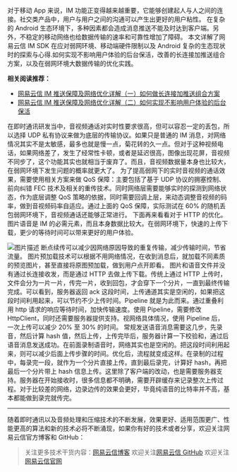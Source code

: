 对于移动 App 来说，IM 功能正变得越来越重要，它能够创建起人与人之间的连接。社交类产品中，用户与用户之间的沟通可以产生出更好的用户粘性。
在复杂的 Android 生态环境下，多种因素都会造成消息推送不能及时达到客户端。另外，不稳定的移动网络也给数据传输的速率和可靠性增加了障碍。
本文详解了网易云信 IM SDK 在应对弱网环境、移动端硬件限制以及 Android 复杂的生态现状时的探索与心得.如何实现不影响用户体验的后台保活，改善的长连接加推送组合方案，以及在弱网环境大数据传输的优化实践。

**相关阅读推荐：**

 - [网易云信 IM 推送保障及网络优化详解（一）如何做长连接加推送组合方案][1]
 - [网易云信 IM 推送保障及网络优化详解（二）如何实现不影响用户体验的后台保活][2] 

在即时通讯研发当中，音视频通话对实时性要求很高，但可以容忍一定的丢包，所以选择 UDP 私有协议来做为底层的传输协议。如果只是普通的 IM 消息，对网络情况其实不是太敏感，最多也就是慢一点，菊花转的久一点。但对于这种视频电话，如果网络差了，发生了经常性卡顿，或者是延迟很高，图像出现花屏，音视频不同步了，这个功能其实也就相当于废弃了。而且，音视频数据量本身也比较大，在弱网环境下发生问题的概率就更大了。
为了提高弱网下的实时音视频的通话效果，需要使用相关方案来做 QoS 保障：主要包括了基于 UDP 协议的拥塞控制、前向纠错 FEC 技术及相关的重传技术。同时网络层需要能够实时的探测到网络状态，作为底层调整 QoS 策略的依据，同时需要回调上层，来动态调整音视频的码率，做到音视频码率自适应。通过上面的 QoS 保障，实际测试在 60% 的随机丢包弱网环境下，音视频通话还能够正常进行。
下面再来看看对于 HTTP 的优化。图片语音是 IM 的必需元素，而且本身数据比较大。在弱网环境下，快速的上传下载，更少的等待时间可以带来更好的用户体验。

![图片描述][3]
断点续传可以减少因网络原因导致的重复传输，减少传输时间，节省流量。
图片预加载技术可以根据不用网络情况，在收到消息后，就加载不同素质的预览图片，甚至直接将原图预加载，做到用户点开即看。
图片和语音文件并没有通过长连接收发，而是通过 HTTP 去做上传下载。传统上通过 HTTP 上传时，文件会分为一片一片，传完一片，收到回包，才会穿下一个分片，一直到最终传输完成。可以看到，服务器返回 ack 这段时间，上传通道其实是空闲的，如果把这段时间利用起来，可以节约不少上传时间。Pipeline 就是为此而来。通过重叠利用 http 请求的响应等待时间，加快传输速度。使用 Pipeline，需要修改 HttpClient，同时还需要服务器提供支持。视网络具体情况，使用 Pipeline 后，一次上传可以减少 20% 至 30% 的时间。
常规发送语音消息需要这几步，先录音，然后计算 hash 值，然后上传，上传完毕后，服务器计算一下校验和，通过后语音消息发送成功。在前面录制语音时，网络其实也是空闲的。把这段时间利用起来，则可以减少后面上传步骤的时间。优化后，流程就变成这样。在录制的过程中，每录完一段，就作为一个分片直接上传。直到最后录完，计算好 hash，再把最后一个分片带上 hash 信息上传。这里除了客户端的改动，也是需要服务器支持。服务器在开始接收时，很多信息都不明确，需要开辟缓存来记录整次上传过程。对于比较差的网络，边录边传的效果会更好，毕竟纯语音的比特率并不高，基本都能做到录完就传完。


  [1]:https://github.com/netease-im/dev-blog/blob/master/IM%E6%8E%A8%E9%80%81%E4%BF%9D%E9%9A%9C%E5%8F%8A%E7%BD%91%E7%BB%9C%E4%BC%98%E5%8C%96%E8%AF%A6%E8%A7%A3%EF%BC%88%E4%B8%80%EF%BC%89:%E5%A6%82%E4%BD%95%E5%AE%9E%E7%8E%B0%E4%B8%8D%E5%BD%B1%E5%93%8D%E7%94%A8%E6%88%B7%E4%BD%93%E9%AA%8C%E7%9A%84%E5%90%8E%E5%8F%B0%E4%BF%9D%E6%B4%BB.md
  [2]: https://github.com/netease-im/dev-blog/blob/master/IM%20%E6%8E%A8%E9%80%81%E4%BF%9D%E9%9A%9C%E5%8F%8A%E7%BD%91%E7%BB%9C%E4%BC%98%E5%8C%96%E8%AF%A6%E8%A7%A3%EF%BC%88%E4%BA%8C%EF%BC%89%EF%BC%9A%E5%A6%82%E4%BD%95%E5%81%9A%E9%95%BF%E8%BF%9E%E6%8E%A5%E5%8A%A0%E6%8E%A8%E9%80%81%E7%BB%84%E5%90%88%E6%96%B9%E6%A1%88.md
  [3]:https://i.loli.net/2018/06/13/5b20de65241bc.png

----------
随着即时通讯以及音频处理和压缩技术的不断发展，效果更好、适用范围更广、性能更高的算法和新的技术必将不断涌现，如果你有好的技术或者分享，欢迎关注网易云信官方博客和 GitHub：

> 关注更多技术干货内容：[网易云信博客][8]
> 欢迎关注[网易云信 GitHub][9]
> 欢迎关注[网易云信官网][10]

  [8]: http://yunxin.163.com/blog/im-1/?from=gb&utm_source=gb&utm_medium=article&utm_content=Im-tech-3
  [9]: https://github.com/netease-im
  [10]: https://yunxin.163.com?from=gb&utm_source=gb&utm_medium=article&utm_content=Im-tech-3

